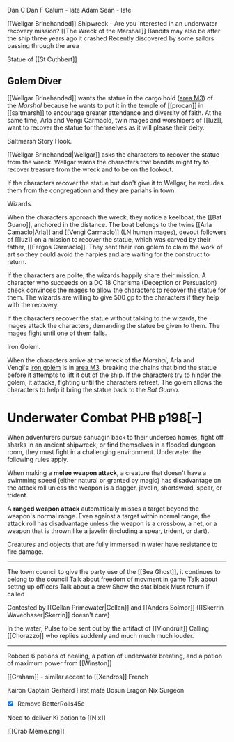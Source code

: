 Dan C
Dan F
Calum - late
Adam
Sean - late


[[Wellgar Brinehanded]]
	Shipwreck - Are you interested in an underwater recovery mission?
	[[The Wreck of the Marshall]]
	Bandits may also be after the ship
	three years ago it crashed
	Recently discovered by some sailors passing through the area

Statue of [[St Cuthbert]]


## Golem Diver

[[Wellgar Brinehanded]] wants the statue in the cargo hold ([area M3](https://5e.tools/adventure.html#GoS,8,m3.%20cargo%20hold,0)) of the _Marshal_ because he wants to put it in the temple of [[procan]] in [[saltmarsh]] to encourage greater attendance and diversity of faith. At the same time, Arla and Vengi Carmaclo, twin mages and worshipers of [[Iuz]], want to recover the statue for themselves as it will please their deity.

Saltmarsh Story Hook. 

[[Wellgar Brinehanded|Wellgar]] asks the characters to recover the statue from the wreck. Wellgar warns the characters that bandits might try to recover treasure from the wreck and to be on the lookout.

If the characters recover the statue but don't give it to Wellgar, he excludes them from the congregationn and they are pariahs in town.

Wizards. 

When the characters approach the wreck, they notice a keelboat, the [[Bat Guano]], anchored in the distance. The boat belongs to the twins [[Arla Camaclo|Arla]] and [[Vengi Carmaclo]] (LN human [mages](https://5e.tools/bestiary.html#mage_mm)), devout followers of [[Iuz]] on a mission to recover the statue, which was carved by their father, [[Fergos Carmaclo]]. They sent their iron golem to claim the work of art so they could avoid the harpies and are waiting for the construct to return.

If the characters are polite, the wizards happily share their mission. A character who succeeds on a DC 18 Charisma (Deception or Persuasion) check convinces the mages to allow the characters to recover the statue for them. The wizards are willing to give 500 gp to the characters if they help with the recovery.

If the characters recover the statue without talking to the wizards, the mages attack the characters, demanding the statue be given to them. The mages fight until one of them falls.

Iron Golem. 

When the characters arrive at the wreck of the _Marshal_, Arla and Vengi's [iron golem](https://5e.tools/bestiary.html#iron%20golem_mm) is in [area M3](https://5e.tools/adventure.html#GoS,8,m3.%20cargo%20hold,0), breaking the chains that bind the statue before it attempts to lift it out of the ship. If the characters try to hinder the golem, it attacks, fighting until the characters retreat. The golem allows the characters to help it bring the statue back to the _Bat Guano_.

# Underwater Combat PHB p198[–]

When adventurers pursue sahuagin back to their undersea homes, fight off sharks in an ancient shipwreck, or find themselves in a flooded dungeon room, they must fight in a challenging environment. Underwater the following rules apply.

When making a **melee weapon attack**, a creature that doesn't have a swimming speed (either natural or granted by magic) has disadvantage on the attack roll unless the weapon is a dagger, javelin, shortsword, spear, or trident.

A **ranged weapon attack** automatically misses a target beyond the weapon's normal range. Even against a target within normal range, the attack roll has disadvantage unless the weapon is a crossbow, a net, or a weapon that is thrown like a javelin (including a spear, trident, or dart).

Creatures and objects that are fully immersed in water have resistance to fire damage.

<hr>

The town council to give the party use of the [[Sea Ghost]], it continues to belong to the council
Talk about freedom of movment in game
Talk about settng up officers
Talk about a crew
Show the stat block
Must return if called

Contested by [[Gellan Primewater|Gellan]] and [[Anders Solmor]] ([[Skerrin Wavechaser|Skerrin]] doesn't care)



In the water, Pulse to be sent out by the artifact of [[Viondrúit]]
Calling [[Chorazzo]] who replies suddenly and much much much louder.


<hr>

Robbed 6 potions of healing, a potion of underwater breating, and a potion of maximum power from [[Winston]]


[[Graham]] - similar accent to [[Xendros]]
French



Kairon Captain
Gerhard First mate
Bosun Eragon
Nix Surgeon


- [x] Remove BetterRolls45e

Need to deliver Ki potion to [[Nix]]

 ![[Crab Meme.png]]